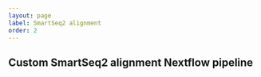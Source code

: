 ```yaml
---
layout: page
label: SmartSeq2 alignment
order: 2
---
```


## Custom SmartSeq2 alignment Nextflow pipeline

</br>
